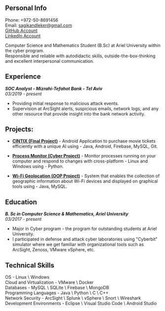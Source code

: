 ## Personal Info
Phone: +972-50-8691456<br>
Email: sagikandleker@gmail.com<br>
[GitHub Account](https://github.com/sagikandleker)   
[LinkedIn Account](https://www.linkedin.com/in/sagikandleker)

Computer Science and Mathematics Student (B.Sc) at Ariel University within the cyber program.<br>
Responsible and reliable with autodidactic skills, outside-the-box-thinking and excellent interpersonal communication.

## Experience
_**SOC Analyst - Mizrahi-Tefahot Bank - Tel Aviv**_  <br>
_03/2019 - present_ <br>
- Providing initial response to malicious attack events.<br>
- Supervision at ArcSight alerts, suspicious emails, network logs, and any other resource that
provide insight into the bank network activity.<br>

## Projects:
- [**CINTIX (Final Project)**](https://github.com/iby1812/Final-Project) - Android Application to purchase movie tickets efficiently with a unique AI using - Java, Android, Firebase, MySQL, Git.

- [**Process Monitor (Cyber Project)**](https://github.com/sagikandleker/Process-Monitoring) - Monitor processes running on your computer and respond to changes with cross-platform - Linux and Windows using - Python.

- [**Wi-Fi Geolocation (OOP Project)**](https://github.com/sagikandleker/WiFi-Geolocation) - System that enables the collection of geographic information about Wi-Fi devices and displayed on graphical tools using - Java, MySQL.

## Education
_**B. Sc in Computer Science & Mathematics, Ariel University**_  <br>
_03/2017 - present_<br>
- Major in Cyber program - the program for outstanding students at Ariel University.<br>
- I participated in defense and attack cyber laboratories using "Cyberbit" simulator where we
get familiar with organizational tools such as ArcSight, Zenoss, VMware vSphere, etc.<br>

## Technical Skills
OS - Linux \ Windows<br>
Cloud and Virtualization - VMware \ Docker<br>
Databases - MySQL \ SQLite \ Firebase \ MongoDB<br>
Programming Languages - Java \ Python \ C \ C++<br>
Network Security - ArcSight \ Splunk \ vSphere \ Snort \ Wireshark<br>
Development Environments - Eclipse \ Visual Studio Code \ Android Studio<br>
